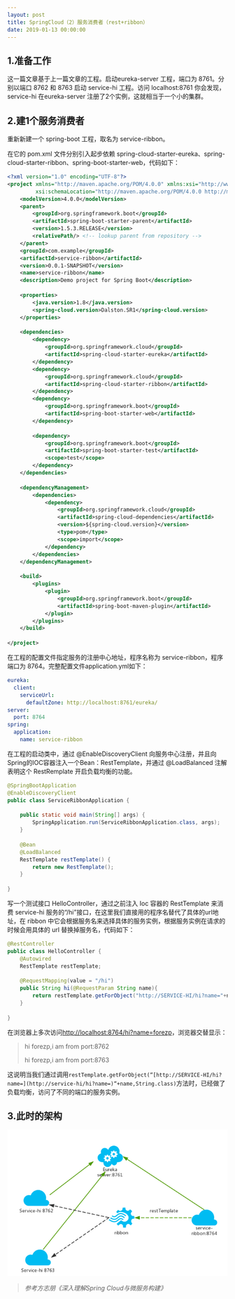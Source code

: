 ```yaml
---
layout: post
title: SpringCloud（2）服务消费者（rest+ribbon）
date: 2019-01-13 00:00:00
---
```

## 1.准备工作

这一篇文章基于上一篇文章的工程。启动eureka-server 工程，端口为 8761。分别以端口 8762 和 8763 启动 service-hi 工程。访问 localhost:8761 你会发现，service-hi 在eureka-server 注册了2个实例，这就相当于一个小的集群。

## 2.建1个服务消费者

重新新建一个 spring-boot 工程，取名为 service-ribbon。

在它的 pom.xml 文件分别引入起步依赖 spring-cloud-starter-eureka、spring-cloud-starter-ribbon、spring-boot-starter-web，代码如下：

```xml
<?xml version="1.0" encoding="UTF-8"?>
<project xmlns="http://maven.apache.org/POM/4.0.0" xmlns:xsi="http://www.w3.org/2001/XMLSchema-instance"
         xsi:schemaLocation="http://maven.apache.org/POM/4.0.0 http://maven.apache.org/xsd/maven-4.0.0.xsd">
    <modelVersion>4.0.0</modelVersion>
    <parent>
        <groupId>org.springframework.boot</groupId>
        <artifactId>spring-boot-starter-parent</artifactId>
        <version>1.5.3.RELEASE</version>
        <relativePath/> <!-- lookup parent from repository -->
    </parent>
    <groupId>com.example</groupId>
    <artifactId>service-ribbon</artifactId>
    <version>0.0.1-SNAPSHOT</version>
    <name>service-ribbon</name>
    <description>Demo project for Spring Boot</description>

    <properties>
        <java.version>1.8</java.version>
        <spring-cloud.version>Dalston.SR1</spring-cloud.version>
    </properties>

    <dependencies>
        <dependency>
            <groupId>org.springframework.cloud</groupId>
            <artifactId>spring-cloud-starter-eureka</artifactId>
        </dependency>
        <dependency>
            <groupId>org.springframework.cloud</groupId>
            <artifactId>spring-cloud-starter-ribbon</artifactId>
        </dependency>
        <dependency>
            <groupId>org.springframework.boot</groupId>
            <artifactId>spring-boot-starter-web</artifactId>
        </dependency>

        <dependency>
            <groupId>org.springframework.boot</groupId>
            <artifactId>spring-boot-starter-test</artifactId>
            <scope>test</scope>
        </dependency>
    </dependencies>

    <dependencyManagement>
        <dependencies>
            <dependency>
                <groupId>org.springframework.cloud</groupId>
                <artifactId>spring-cloud-dependencies</artifactId>
                <version>${spring-cloud.version}</version>
                <type>pom</type>
                <scope>import</scope>
            </dependency>
        </dependencies>
    </dependencyManagement>

    <build>
        <plugins>
            <plugin>
                <groupId>org.springframework.boot</groupId>
                <artifactId>spring-boot-maven-plugin</artifactId>
            </plugin>
        </plugins>
    </build>

</project>
```

在工程的配置文件指定服务的注册中心地址，程序名称为 service-ribbon，程序端口为 8764。完整配置文件application.yml如下：

```yml
eureka:
  client:
    serviceUrl:
      defaultZone: http://localhost:8761/eureka/
server:
  port: 8764
spring:
  application:
    name: service-ribbon
```

在工程的启动类中，通过 @EnableDiscoveryClient 向服务中心注册，并且向Spring的IOC容器注入一个Bean：RestTemplate，并通过 @LoadBalanced 注解表明这个 RestRemplate 开启负载均衡的功能。

```java
@SpringBootApplication
@EnableDiscoveryClient
public class ServiceRibbonApplication {

    public static void main(String[] args) {
        SpringApplication.run(ServiceRibbonApplication.class, args);
    }

    @Bean
    @LoadBalanced
    RestTemplate restTemplate() {
        return new RestTemplate();
    }

}
```

写一个测试接口 HelloController，通过之前注入 Ioc 容器的 RestTemplate 来消费 service-hi 服务的“/hi”接口，在这里我们直接用的程序名替代了具体的url地址，在 ribbon 中它会根据服务名来选择具体的服务实例，根据服务实例在请求的时候会用具体的 url 替换掉服务名，代码如下：

```java
@RestController
public class HelloController {
    @Autowired
    RestTemplate restTemplate;

    @RequestMapping(value = "/hi")
    public String hi(@RequestParam String name){
        return restTemplate.getForObject("http://SERVICE-HI/hi?name="+name,String.class);
    }

}
```

在浏览器上多次访问<http://localhost:8764/hi?name=forezp>，浏览器交替显示：

> hi forezp,i am from port:8762
>
> hi forezp,i am from port:8763

这说明当我们通过调用`restTemplate.getForObject(“[http://SERVICE-HI/hi?name=](http://service-hi/hi?name=)“+name,String.class)`方法时，已经做了负载均衡，访问了不同的端口的服务实例。


## 3.此时的架构

![](./20190113SpringCloud2服务消费者restribbon/1136672-20190112235934296-1157757573.png)


> *参考方志朋《深入理解Spring Cloud与微服务构建》*
